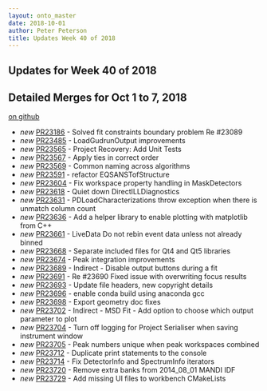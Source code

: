 ```yaml
---
layout: onto_master
date: 2018-10-01
author: Peter Peterson
title: Updates Week 40 of 2018
---
```

Updates for Week 40 of 2018
---------------------------

Detailed Merges for Oct 1 to 7, 2018
------------------------------------
[on github](https://github.com/mantidproject/mantid/pulls?q=is%3Apr+merged%3A2018-10-02..2018-10-07)

* *new* [PR23186](https://github.com/mantidproject/mantid/pull/23186) - Solved fit constraints boundary problem Re #23089
* *new* [PR23485](https://github.com/mantidproject/mantid/pull/23485) - LoadGudrunOutput improvements
* *new* [PR23565](https://github.com/mantidproject/mantid/pull/23565) - Project Recovery: Add Unit Tests
* *new* [PR23567](https://github.com/mantidproject/mantid/pull/23567) - Apply ties in correct order
* *new* [PR23569](https://github.com/mantidproject/mantid/pull/23569) - Common naming across algorithms
* *new* [PR23591](https://github.com/mantidproject/mantid/pull/23591) - refactor EQSANSTofStructure
* *new* [PR23604](https://github.com/mantidproject/mantid/pull/23604) - Fix workspace property handling in MaskDetectors
* *new* [PR23618](https://github.com/mantidproject/mantid/pull/23618) - Quiet down DirectILLDiagnostics
* *new* [PR23631](https://github.com/mantidproject/mantid/pull/23631) - PDLoadCharacterizations throw exception when there is unmatch column count
* *new* [PR23636](https://github.com/mantidproject/mantid/pull/23636) - Add a helper library to enable plotting with matplotlib from C++
* *new* [PR23661](https://github.com/mantidproject/mantid/pull/23661) - LiveData Do not rebin event data unless not already binned
* *new* [PR23668](https://github.com/mantidproject/mantid/pull/23668) - Separate included files for Qt4 and Qt5 libraries
* *new* [PR23674](https://github.com/mantidproject/mantid/pull/23674) - Peak integration improvements
* *new* [PR23689](https://github.com/mantidproject/mantid/pull/23689) - Indirect - Disable output buttons during a fit
* *new* [PR23691](https://github.com/mantidproject/mantid/pull/23691) - Re #23690 Fixed issue with overwriting focus results
* *new* [PR23693](https://github.com/mantidproject/mantid/pull/23693) - Update file headers, new copyright details
* *new* [PR23696](https://github.com/mantidproject/mantid/pull/23696) - enable conda build using anaconda gcc
* *new* [PR23698](https://github.com/mantidproject/mantid/pull/23698) - Export geometry doc fixes
* *new* [PR23702](https://github.com/mantidproject/mantid/pull/23702) - Indirect - MSD Fit - Add option to choose which output parameter to plot
* *new* [PR23704](https://github.com/mantidproject/mantid/pull/23704) - Turn off logging for Project Serialiser when saving instrument window
* *new* [PR23705](https://github.com/mantidproject/mantid/pull/23705) - Peak numbers unique when peak workspaces combined
* *new* [PR23712](https://github.com/mantidproject/mantid/pull/23712) - Duplicate print statements to the console
* *new* [PR23714](https://github.com/mantidproject/mantid/pull/23714) - Fix DetectorInfo and SpectrumInfo iterators
* *new* [PR23720](https://github.com/mantidproject/mantid/pull/23720) - Remove extra banks from 2014_08_01 MANDI IDF
* *new* [PR23729](https://github.com/mantidproject/mantid/pull/23729) - Add missing UI files to workbench CMakeLists
